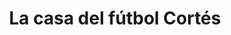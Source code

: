 ---
title: "La casa del fútbol Cortés"
url: /cholula-puebla/la-casa-del-futbol-cortes/
shop: Sport
---